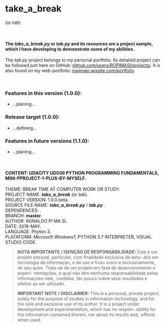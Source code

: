 # take_a_break
(or _tab_)  
  
  <br>  
  
#### The _take_a_break.py_ or _tab.py_ and its resources are a project sample, which I have developing to demonstrate some of my abilities.  
The _tab.py_ project belongs to my personal portfolio. Its detailed project can be followed just here on GitHub: [github.com/users/ROPIMASI/projects/](https://github.com/users/ROPIMASI/projects/). It is also found on my web-portfolio: [ropimasi.wixsite.com/portfolio](https://ropimasi.wixsite.com/portfolio).  
  
  <br>  
   
### Features in this version (1.0.0):
   + ...planing...  
   
### Release target (1.0.0):
   + ...defining...  
  
### Features in future versions (1.1.0):
   + ...planing...  
   
   <br>  
   
#### CONTENT: UDACITY UD036 PYTHON PROGRAMMING FUNDAMENTALS, MINI-PPROJECT-1-PLUS-BY-MYSELF.  
THEME: BREAK TIME AT COMPUTER WORK OR STUDY.  
PROJECT NAME: _**take_a_break**_ (or _tab_).  
PROJECT VERSION: 1.0.0.beta.  
SOURCE FILE NAME: **_take_a_break.py_** / **_tab.py_** .  
DEPENDENCES: .  
BRANCH:  **master**.  
AUTHOR: RONALDO PI MA SI.  
DATE: 2019-MAY.  
LANGUAGE: Phyton 3.  
PLATAFORM: Microsoft Windows7, PYTHON 3.7 INTERPRETER, VISUAL STUDIO CODE.  
  
>**NOTA IMPORTANTE / ISENÇÃO DE RESPONSABILIDADE:**
>Este é um projeto pessoal, particular, com finalidade exclusiva de estu-
dos em tecnologia da informação, e de uso e fruto único e exclusivamente_
de seu autor. Trata-se de um projeto em fase de desenvovimento e experi-
mentações, o qual não tem nenhuma responsabilidade pelas informações nele_
contidas, tão pouco sobre seus resultados e efeitos ao ser utilizado.  
  
>**IMPORTANT NOTE / DISCLAIMER:**
>This is a personal, private project, solely for the purpose of studies in
information technology, and for the sole and exclusive use of its author.
It is a project under development and experimentation, which has no respon-
sibility for the information contained therein, nor about its results and_
effects when used.  
  
<!-- Maybe I will set it under [`LICENSE`](https://raw.githubusercontent.com/ROPIMASI/take_a_break/master/LICENSE) FILE IN THIS REPOSITORY.  -->
